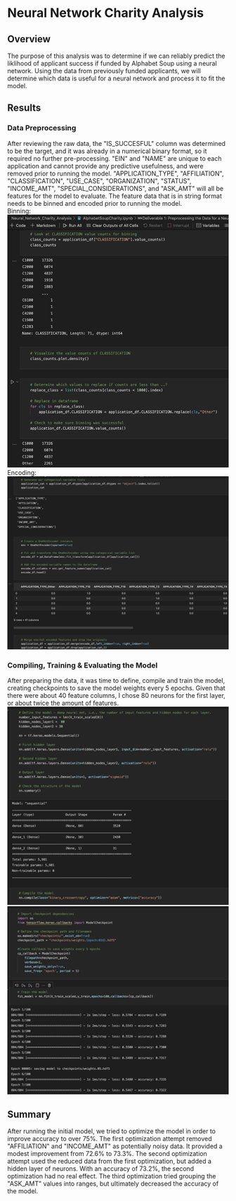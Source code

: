 # Neural Network Charity Analysis

## Overview
The purpose of this analysis was to determine if we can reliably predict the liklihood of applicant success if funded by Alphabet Soup using a neural network. Using the data from previously funded applicants, we will determine which data is useful for a neural network and process it to fit the model.

## Results

### Data Preprocessing
After reviewing the raw data, the "IS_SUCCESFUL" column was determined to be the target, and it was already in a numerical binary format, so it required no further pre-processing. "EIN" and "NAME" are unique to each application and cannot provide any predictive usefulness, and were removed prior to running the model. "APPLICATION_TYPE", "AFFILIATION", "CLASSIFICATION", "USE_CASE", "ORGANIZATION", "STATUS", "INCOME_AMT", "SPECIAL_CONSIDERATIONS", and "ASK_AMT" will all be features for the model to evaluate. The feature data that is in string format needs to be binned and encoded prior to running the model.<br/>
Binning:
<img src= "https://raw.githubusercontent.com/AlexisBurton/Src-images/master/19/Binning.png">
Encoding:
<img src= "https://raw.githubusercontent.com/AlexisBurton/Src-images/master/19/Encoding.png">

### Compiling, Training & Evaluating the Model
After preparing the data, it was time to define, compile and train the model, creating checkpoints to save the model weights every 5 epochs. Given that there were about 40 feature columns, I chose 80 neurons for the first layer, or about twice the amount of features.
<img src= "https://raw.githubusercontent.com/AlexisBurton/Src-images/master/19/Define.png">
<img src= "https://raw.githubusercontent.com/AlexisBurton/Src-images/master/19/Train.png">

## Summary
After running the initial model, we tried to optimize the model in order to improve accuracy to over 75%. The first optimization attempt removed "AFFILIATION" and "INCOME_AMT"  as potentially noisy data. It provided a modest improvement from 72.6% to 73.3%. The second optimization attempt used the reduced data from the first optimization, but added a hidden layer of neurons. With an accuracy of 73.2%, the second optimization had no real effect. The third optimization tried grouping the "ASK_AMT" values into ranges, but ultimately decreased the accuracy of the model.